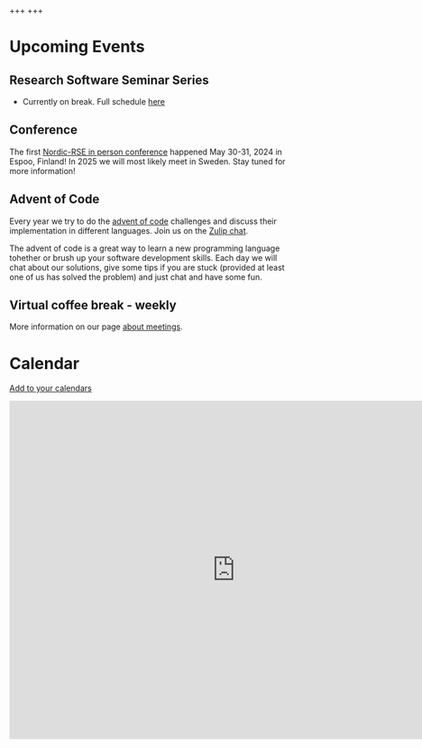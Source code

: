 +++
+++

# Upcoming Events

## Research Software Seminar Series

- Currently on break. Full schedule [here](/events/seminar-series)

## Conference

The first [Nordic-RSE in person conference](/events/2024-in-person-conference/) happened May 30-31, 2024 in Espoo, Finland! 
In 2025 we will most likely meet in Sweden. Stay tuned for more information!


## Advent of Code

Every year we try to do the 
[advent of code](https://adventofcode.com/)
challenges and discuss their implementation in different languages. Join us on the [Zulip chat](https://coderefinery.zulipchat.com/#narrow/stream/305975-Advent-of-Code).

The advent of code is a great way to learn a new programming language tohether
or brush up your software development skills. Each day we will chat about our
solutions, give some tips if you are stuck (provided at least one of us has
solved the problem) and just chat and have some fun.


## Virtual coffee break - weekly

More information on our page [about meetings](@/events/meetings.md).


# Calendar

[Add to your calendars](https://nordic-rse.org/calendar/)

<iframe src="https://calendar.google.com/calendar/embed?src=7uqhsl56ltsvefk2vsmo6kthssbldh26%40import.calendar.google.com&ctz=Europe%2FHelsinki" style="border: 0" width="800" height="600" frameborder="0" scrolling="no"></iframe>
